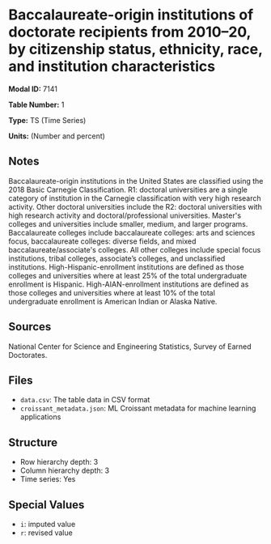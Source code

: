 # Baccalaureate-origin institutions of doctorate recipients from 2010–20, by citizenship status, ethnicity, race, and institution characteristics

**Modal ID:** 7141

**Table Number:** 1

**Type:** TS (Time Series)

**Units:** (Number and percent)

## Notes

Baccalaureate-origin institutions in the United States are classified using the 2018 Basic Carnegie Classification. R1: doctoral universities are a single category of institution in the Carnegie classification with very high research activity. Other doctoral universities include the R2: doctoral universities with high research activity and doctoral/professional universities. Master's colleges and universities include smaller, medium, and larger programs. Baccalaureate colleges include baccalaureate colleges: arts and sciences focus, baccalaureate colleges: diverse fields, and mixed baccalaureate/associate's colleges. All other colleges include special focus institutions, tribal colleges, associate’s colleges, and unclassified institutions. High-Hispanic-enrollment institutions are defined as those colleges and universities where at least 25% of the total undergraduate enrollment is Hispanic. High-AIAN-enrollment institutions are defined as those colleges and universities where at least 10% of the total undergraduate enrollment is American Indian or Alaska Native.

## Sources

National Center for Science and Engineering Statistics, Survey of Earned Doctorates.

## Files

- `data.csv`: The table data in CSV format
- `croissant_metadata.json`: ML Croissant metadata for machine learning applications

## Structure

- Row hierarchy depth: 3
- Column hierarchy depth: 3
- Time series: Yes

## Special Values

- `i`: imputed value
- `r`: revised value
